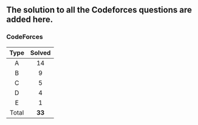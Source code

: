## The solution to all the Codeforces questions are added here.


### CodeForces

| Type   | Solved |
|:------:|:------:|
| A      |    14  |
| B      |    9   |
| C      |    5   |
| D      |    4   |
| E      |    1   |
| Total  | **33** |

